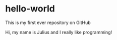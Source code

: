 # hello-world
This is my first ever repository on GitHub

Hi, my name is Julius and I really like programming!
